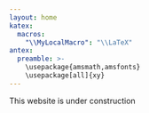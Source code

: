 ```yaml
---
layout: home
katex:
  macros:
    "\\MyLocalMacro": "\\LaTeX"
antex:
  preamble: >-
    \usepackage{amsmath,amsfonts}
    \usepackage[all]{xy}
---
```


This website is under construction
